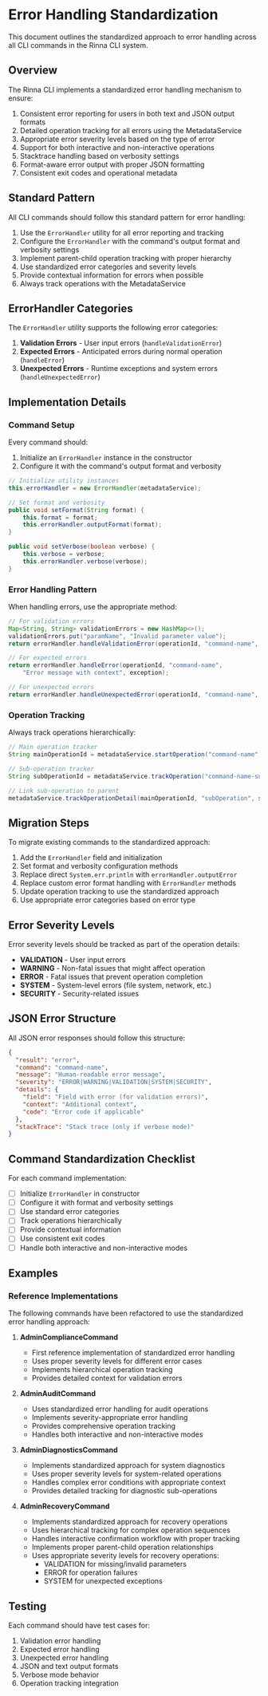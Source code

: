 # Error Handling Standardization

This document outlines the standardized approach to error handling across all CLI commands in the Rinna CLI system.

## Overview

The Rinna CLI implements a standardized error handling mechanism to ensure:

1. Consistent error reporting for users in both text and JSON output formats
2. Detailed operation tracking for all errors using the MetadataService
3. Appropriate error severity levels based on the type of error
4. Support for both interactive and non-interactive operations
5. Stacktrace handling based on verbosity settings
6. Format-aware error output with proper JSON formatting
7. Consistent exit codes and operational metadata

## Standard Pattern

All CLI commands should follow this standard pattern for error handling:

1. Use the `ErrorHandler` utility for all error reporting and tracking
2. Configure the `ErrorHandler` with the command's output format and verbosity settings
3. Implement parent-child operation tracking with proper hierarchy
4. Use standardized error categories and severity levels
5. Provide contextual information for errors when possible
6. Always track operations with the MetadataService

## ErrorHandler Categories

The `ErrorHandler` utility supports the following error categories:

1. **Validation Errors** - User input errors (`handleValidationError`)
2. **Expected Errors** - Anticipated errors during normal operation (`handleError`)
3. **Unexpected Errors** - Runtime exceptions and system errors (`handleUnexpectedError`)

## Implementation Details

### Command Setup

Every command should:

1. Initialize an `ErrorHandler` instance in the constructor
2. Configure it with the command's output format and verbosity

```java
// Initialize utility instances
this.errorHandler = new ErrorHandler(metadataService);

// Set format and verbosity
public void setFormat(String format) {
    this.format = format;
    this.errorHandler.outputFormat(format);
}

public void setVerbose(boolean verbose) {
    this.verbose = verbose;
    this.errorHandler.verbose(verbose);
}
```

### Error Handling Pattern

When handling errors, use the appropriate method:

```java
// For validation errors
Map<String, String> validationErrors = new HashMap<>();
validationErrors.put("paramName", "Invalid parameter value");
return errorHandler.handleValidationError(operationId, "command-name", validationErrors);

// For expected errors
return errorHandler.handleError(operationId, "command-name", 
    "Error message with context", exception);

// For unexpected errors
return errorHandler.handleUnexpectedError(operationId, "command-name", exception);
```

### Operation Tracking

Always track operations hierarchically:

```java
// Main operation tracker
String mainOperationId = metadataService.startOperation("command-name", "OPERATION_TYPE", params);

// Sub-operation tracker
String subOperationId = metadataService.trackOperation("command-name-sub-operation", subParams);

// Link sub-operation to parent
metadataService.trackOperationDetail(mainOperationId, "subOperation", subOperationId);
```

## Migration Steps

To migrate existing commands to the standardized approach:

1. Add the `ErrorHandler` field and initialization
2. Set format and verbosity configuration methods
3. Replace direct `System.err.println` with `errorHandler.outputError`
4. Replace custom error format handling with `ErrorHandler` methods
5. Update operation tracking to use the standardized approach
6. Use appropriate error categories based on error type

## Error Severity Levels

Error severity levels should be tracked as part of the operation details:

- **VALIDATION** - User input errors
- **WARNING** - Non-fatal issues that might affect operation
- **ERROR** - Fatal issues that prevent operation completion
- **SYSTEM** - System-level errors (file system, network, etc.)
- **SECURITY** - Security-related issues

## JSON Error Structure

All JSON error responses should follow this structure:

```json
{
  "result": "error",
  "command": "command-name",
  "message": "Human-readable error message",
  "severity": "ERROR|WARNING|VALIDATION|SYSTEM|SECURITY",
  "details": {
    "field": "Field with error (for validation errors)",
    "context": "Additional context",
    "code": "Error code if applicable"
  },
  "stackTrace": "Stack trace (only if verbose mode)"
}
```

## Command Standardization Checklist

For each command implementation:

- [ ] Initialize `ErrorHandler` in constructor
- [ ] Configure it with format and verbosity settings
- [ ] Use standard error categories
- [ ] Track operations hierarchically
- [ ] Provide contextual information
- [ ] Use consistent exit codes
- [ ] Handle both interactive and non-interactive modes

## Examples

### Reference Implementations

The following commands have been refactored to use the standardized error handling approach:

1. **AdminComplianceCommand**
   - First reference implementation of standardized error handling
   - Uses proper severity levels for different error cases
   - Implements hierarchical operation tracking
   - Provides detailed context for validation errors

2. **AdminAuditCommand**
   - Uses standardized error handling for audit operations
   - Implements severity-appropriate error handling
   - Provides comprehensive operation tracking
   - Handles both interactive and non-interactive modes

3. **AdminDiagnosticsCommand**
   - Implements standardized approach for system diagnostics
   - Uses proper severity levels for system-related operations
   - Handles complex error conditions with appropriate context
   - Provides detailed tracking for diagnostic sub-operations

4. **AdminRecoveryCommand**
   - Implements standardized approach for recovery operations
   - Uses hierarchical tracking for complex operation sequences
   - Handles interactive confirmation workflow with proper tracking
   - Implements proper parent-child operation relationships
   - Uses appropriate severity levels for recovery operations:
     - VALIDATION for missing/invalid parameters
     - ERROR for operation failures
     - SYSTEM for unexpected exceptions

## Testing

Each command should have test cases for:

1. Validation error handling
2. Expected error handling
3. Unexpected error handling
4. JSON and text output formats
5. Verbose mode behavior
6. Operation tracking integration